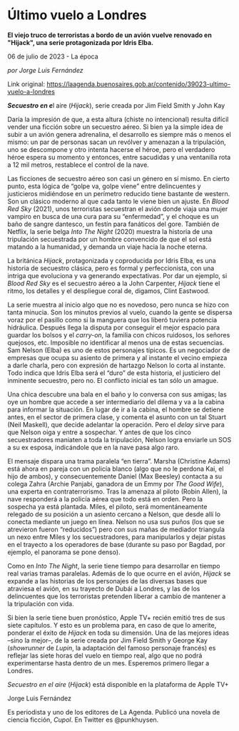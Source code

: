 # Último vuelo a Londres

**El viejo truco de terroristas a bordo de un avión vuelve renovado en "Hijack", una serie protagonizada por Idris Elba.**

06 de julio de 2023 - La época

_por Jorge Luis Fernández_

Link original: https://laagenda.buenosaires.gob.ar/contenido/39023-ultimo-vuelo-a-londres



*****Secuestro en e*****l aire (*Hijack*), serie creada por Jim Field Smith y John Kay




Daría la impresión de que, a esta altura (chiste no intencional) resulta difícil vender una ficción sobre un secuestro aéreo. Si bien ya la simple idea de subir a un avión genera adrenalina, el desarrollo es siempre más o menos el mismo: un par de personas sacan un revólver y amenazan a la tripulación, uno se descompone y otro intenta hacerse el héroe, pero el verdadero héroe espera su momento y entonces, entre sacudidas y una ventanilla rota a 12 mil metros, restablece el control de la nave.




Las ficciones de secuestro aéreo son casi un género en sí mismo. En cierto punto, esta lógica de “golpe va, golpe viene” entre delincuentes y justicieros midiéndose en un perímetro reducido tiene bastante de western. Son un clásico moderno al que cada tanto le viene bien un ajuste. En *Blood Red Sky* (2021), unos terroristas secuestran el avión donde viaja una mujer vampiro en busca de una cura para su “enfermedad”, y el choque es un baño de sangre dantesco, un festín para fanáticos del gore. También de Netflix, la serie belga *Into The Night* (2020) muestra la historia de una tripulación secuestrada por un hombre convencido de que el sol está matando a la humanidad, y demanda un viaje hacia la noche eterna.




La británica *Hijack*, protagonizada y coproducida por Idris Elba, es una historia de secuestro clásica, pero es formal y perfeccionista, con una intriga que evoluciona y va generando expectativas. Por dar un ejemplo, si *Blood Red Sky* es el secuestro aéreo a la John Carpenter, *Hijack* tiene el ritmo, los detalles y el despliegue coral de, digamos, Clint Eastwood.




La serie muestra al inicio algo que no es novedoso, pero nunca se hizo con tanta minucia. Son los minutos previos al vuelo, cuando la gente se dispersa voraz por el pasillo como si la manguera que los liberó tuviera potencia hidráulica. Después llega la disputa por conseguir el mejor espacio para guardar los bolsos y el *carry-on*, la familia con chicos ruidosos, los señores quejosos, etc. Imposible no identificar al menos una de estas secuencias. Sam Nelson (Elba) es uno de estos personajes típicos. Es un negociador de empresas que ocupa su asiento de primera y al instante el vecino empieza a darle charla, pero con expresión de hartazgo Nelson lo corta al instante. Todo indica que Idris Elba será el “duro” de esta historia, el justiciero del inminente secuestro, pero no. El conflicto inicial es tan sólo un amague.




Una chica descubre una bala en el baño y lo conversa con sus amigas; las oye un hombre que accede a ser intermediario del dilema y va a la cabina para informar la situación. En lugar de ir a la cabina, el hombre se detiene antes, en el sector de primera clase, y comenta el asunto con un tal Stuart (Neil Maskell), que decide adelantar la operación. Pero el *delay* sirve para que Nelson oiga y entre a sospechar. Y antes de que los cinco secuestradores maniaten a toda la tripulación, Nelson logra enviarle un SOS a su ex esposa, indicándole que en la nave pasa algo raro.




El mensaje dispara una trama paralela “en tierra”. Marsha (Christine Adams) está ahora en pareja con un policía blanco (algo que no le perdona Kai, el hijo de ambos), y consecuentemente Daniel (Max Beesley) contacta a su colega Zahra (Archie Panjabi, ganadora de un Emmy por *The Good Wife*), una experta en contraterrorismo. Tras la amenaza al piloto (Robin Allen), la nave responderá a la policía aérea que todo está en orden. Pero la sospecha ya está plantada. Miles, el piloto, será momentáneamente relegado de su posición a un asiento cercano a Nelson, que desde allí lo conecta mediante un juego en línea. Nelson no usa sus puños (los que se atrevieron fueron “reducidos”) pero con sus mañas de mediador triangula un nexo entre Miles y los secuestradores, para manipularlos y dejar pistas en el trayecto a los operadores de base (durante su paso por Bagdad, por ejemplo, el panorama se pone denso).




Como en *Into The Night*, la serie tiene tiempo para desarrollar en tiempo real varias tramas paralelas. Además de lo que ocurre en el avión, *Hijack* se expande a las historias de los personajes de las diversas bases que atraviesa el avión, en su trayecto de Dubái a Londres, y las de los delincuentes que los terroristas pretenden liberar a cambio de mantener a la tripulación con vida.




Si bien la serie tiene buen pronóstico, Apple TV+ recién emitió tres de sus siete capítulos. Y esto es un problema para, en caso de que lo amerite, ponderar el éxito de *Hijack* en toda su dimensión. Una de las mejores ideas –sino la mejor–, de la serie creada por Jim Field Smith y George Kay (*showrunner* de *Lupin*, la adaptación del famoso personaje francés) es reflejar las siete horas del vuelo en tiempo real, algo que no podrá experimentarse hasta dentro de un mes. Esperemos primero llegar a Londres.




*Secuestro en el aire* (*Hijack*) está disponible en la plataforma de Apple TV+




Jorge Luis Fernández




Es periodista y uno de los editores de La Agenda. Publicó una novela de ciencia ficción, *Cupol*. En Twitter es @punkhuysen.



